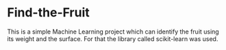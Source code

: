 # Find-the-Fruit
This is a simple Machine Learning project which can identify the fruit using its weight and the surface. For that the library called scikit-learn was used.
